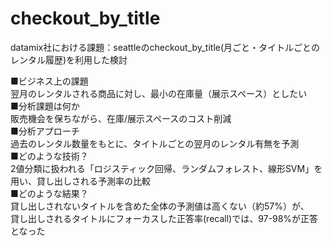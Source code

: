 # checkout_by_title
datamix社における課題：seattleのcheckout_by_title(月ごと・タイトルごとのレンタル履歴)を利用した検討  

■ビジネス上の課題  
翌月のレンタルされる商品に対し、最小の在庫量（展示スペース）としたい  
■分析課題は何か  
販売機会を保ちながら、在庫/展示スペースのコスト削減  
■分析アプローチ  
過去のレンタル数量をもとに、タイトルごとの翌月のレンタル有無を予測  
■どのような技術？  
2値分類に扱われる「ロジスティック回帰、ランダムフォレスト、線形SVM」を用い、貸し出しされる予測率の比較  
■どのような結果？  
貸し出しされないタイトルを含めた全体の予測値は高くない（約57%）が、  
貸し出しされるタイトルにフォーカスした正答率(recall)では、97-98%が正答となった  
